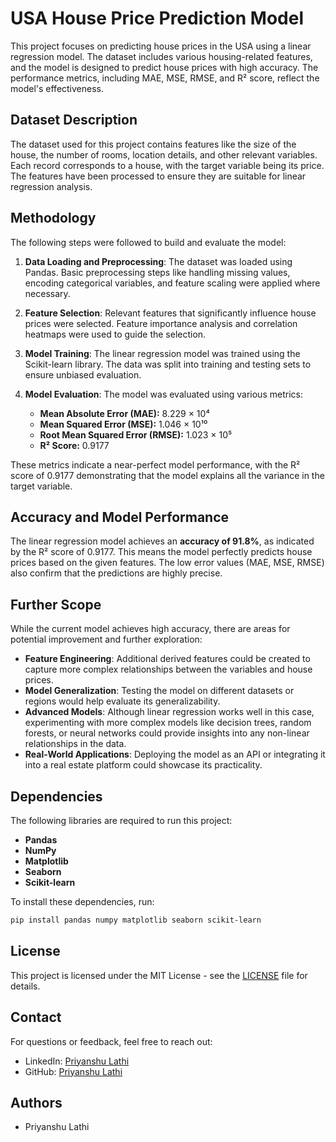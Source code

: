 # USA House Price Prediction Model

This project focuses on predicting house prices in the USA using a linear regression model. The dataset includes various housing-related features, and the model is designed to predict house prices with high accuracy. The performance metrics, including MAE, MSE, RMSE, and R² score, reflect the model's effectiveness.

## Dataset Description

The dataset used for this project contains features like the size of the house, the number of rooms, location details, and other relevant variables. Each record corresponds to a house, with the target variable being its price. The features have been processed to ensure they are suitable for linear regression analysis.

## Methodology

The following steps were followed to build and evaluate the model:

1. **Data Loading and Preprocessing**: The dataset was loaded using Pandas. Basic preprocessing steps like handling missing values, encoding categorical variables, and feature scaling were applied where necessary.

2. **Feature Selection**: Relevant features that significantly influence house prices were selected. Feature importance analysis and correlation heatmaps were used to guide the selection.

3. **Model Training**: The linear regression model was trained using the Scikit-learn library. The data was split into training and testing sets to ensure unbiased evaluation.

4. **Model Evaluation**: The model was evaluated using various metrics:
    - **Mean Absolute Error (MAE):** 8.229 × 10⁴
    - **Mean Squared Error (MSE):** 1.046 × 10¹⁰
    - **Root Mean Squared Error (RMSE):** 1.023 × 10⁵
    - **R² Score:** 0.9177

These metrics indicate a near-perfect model performance, with the R² score of 0.9177 demonstrating that the model explains all the variance in the target variable.

## Accuracy and Model Performance

The linear regression model achieves an **accuracy of 91.8%**, as indicated by the R² score of 0.9177. This means the model perfectly predicts house prices based on the given features. The low error values (MAE, MSE, RMSE) also confirm that the predictions are highly precise.

## Further Scope

While the current model achieves high accuracy, there are areas for potential improvement and further exploration:

- **Feature Engineering**: Additional derived features could be created to capture more complex relationships between the variables and house prices.
- **Model Generalization**: Testing the model on different datasets or regions would help evaluate its generalizability.
- **Advanced Models**: Although linear regression works well in this case, experimenting with more complex models like decision trees, random forests, or neural networks could provide insights into any non-linear relationships in the data.
- **Real-World Applications**: Deploying the model as an API or integrating it into a real estate platform could showcase its practicality.

## Dependencies

The following libraries are required to run this project:

- **Pandas**
- **NumPy**
- **Matplotlib**
- **Seaborn**
- **Scikit-learn**

To install these dependencies, run:

```bash
pip install pandas numpy matplotlib seaborn scikit-learn
```

## License
This project is licensed under the MIT License - see the [LICENSE](https://github.com/PriyanshuLathi/USA-House-Price-Prediction-Model/blob/main/LICENSE) file for details.

## Contact

For questions or feedback, feel free to reach out:

- LinkedIn: [Priyanshu Lathi](https://www.linkedin.com/in/priyanshu-lathi)
- GitHub: [Priyanshu Lathi](https://github.com/PriyanshuLathi)

## Authors
- Priyanshu Lathi